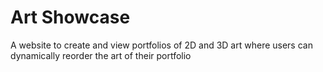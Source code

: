 # Art Showcase
A website to create and view portfolios of 2D and 3D art where users can dynamically reorder the art of their portfolio
